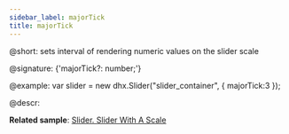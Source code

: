 ```yaml
---
sidebar_label: majorTick
title: majorTick
---          
```


@short: sets interval of rendering numeric values on the slider scale

@signature: {'majorTick?: number;'}

@example:
var slider = new dhx.Slider("slider_container", { 
    majorTick:3
});

@descr:

**Related sample**: [Slider. Slider With A Scale](https://snippet.dhtmlx.com/4a6l7cyy)

[comment]: # (@related: slider/initializing_slider.md#configuration-properties slider/configuring_slider.md#scale-settings)
